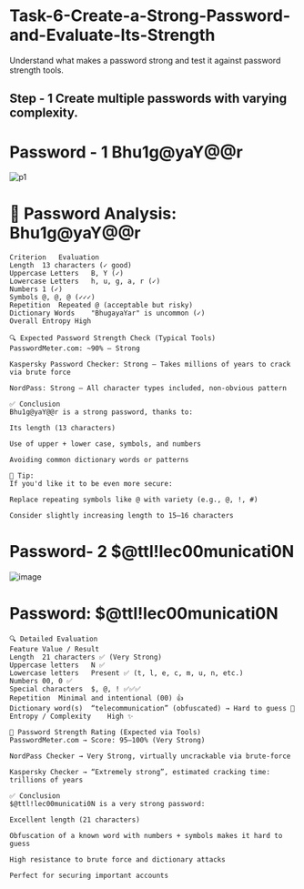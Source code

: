 # Task-6-Create-a-Strong-Password-and-Evaluate-Its-Strength
Understand what makes a password strong and test it against password strength tools.

## Step - 1 Create multiple passwords with varying complexity.

# Password - 1 Bhu1g@yaY@@r

![p1](https://github.com/user-attachments/assets/caa9d8e8-d5ef-43fb-8e32-6fb8b1c7a2db)

🔐 Password Analysis: Bhu1g@yaY@@r 
===
```
Criterion	Evaluation
Length	13 characters (✓ good)
Uppercase Letters	B, Y (✓)
Lowercase Letters	h, u, g, a, r (✓)
Numbers	1 (✓)
Symbols	@, @, @ (✓✓✓)
Repetition	Repeated @ (acceptable but risky)
Dictionary Words	"BhugayaYar" is uncommon (✓)
Overall Entropy	High

🔍 Expected Password Strength Check (Typical Tools)
PasswordMeter.com: ~90% – Strong

Kaspersky Password Checker: Strong – Takes millions of years to crack via brute force

NordPass: Strong – All character types included, non-obvious pattern

✅ Conclusion
Bhu1g@yaY@@r is a strong password, thanks to:

Its length (13 characters)

Use of upper + lower case, symbols, and numbers

Avoiding common dictionary words or patterns

🔐 Tip:
If you'd like it to be even more secure:

Replace repeating symbols like @ with variety (e.g., @, !, #)

Consider slightly increasing length to 15–16 characters

```

# Password- 2 $@ttl!lec00municati0N

![image](https://github.com/user-attachments/assets/d621aa64-8895-404f-9b6f-06974b2d7c39)

#  Password: $@ttl!lec00municati0N
```
🔍 Detailed Evaluation
Feature	Value / Result
Length	21 characters ✅ (Very Strong)
Uppercase letters	N ✅
Lowercase letters	Present ✅ (t, l, e, c, m, u, n, etc.)
Numbers	00, 0 ✅
Special characters	$, @, ! ✅✅✅
Repetition	Minimal and intentional (00) 👍
Dictionary word(s)	“telecommunication” (obfuscated) → Hard to guess 🔐
Entropy / Complexity	High ✨

🔐 Password Strength Rating (Expected via Tools)
PasswordMeter.com → Score: 95–100% (Very Strong)

NordPass Checker → Very Strong, virtually uncrackable via brute-force

Kaspersky Checker → “Extremely strong”, estimated cracking time: trillions of years

✅ Conclusion
$@ttl!lec00municati0N is a very strong password:

Excellent length (21 characters)

Obfuscation of a known word with numbers + symbols makes it hard to guess

High resistance to brute force and dictionary attacks

Perfect for securing important accounts
```
